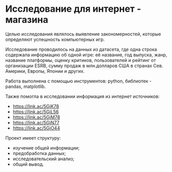 # **Исследование для интернет - магазина** 

Целью исследования являлось выявление закономерностей, которые определяют успешность компьютерных игр.

Исследование проводилось на данных из датасета, где одна строка содержала информацию об одной игре: её название, год выпуска, жанр, название платформы, оценку критиков, пользователей и рейтинг от организации ESRB, сумму продаж в млн.долларов США в странах Сев. Америки, Европы, Японии и других.

Работа выполнена с помощью инструментов: python, библиотек - pandas, matplotlib.

Также помогла в исследовании информация из интернет источников:
  - https://link.ac/5GjK78
  - https://link.ac/5GjL56
  - https://link.ac/5GjM78
  - https://link.ac/5GjN77
  - https://link.ac/5GjO44

Проект имеет структуру:
  - изучение общей информации;
  - предобработка данных;
  - исследовательский анализ;
  - общий вывод.
